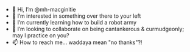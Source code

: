 - 👋 Hi, I’m @mh-macginitie
- 👀 I’m interested in something over there to your left
- 🌱 I’m currently learning how to build a robot army
- 💞️ I’m looking to collaborate on being cantankerous & curmudgeonly; may I practice on you?
- 📫 How to reach me... waddaya mean "no thanks"?!

<!---
mh-macginitie/mh-macginitie is a ✨ special ✨ repository because its `README.md` (this file) appears on your GitHub profile.
You can click the Preview link to take a look at your changes.
--->
